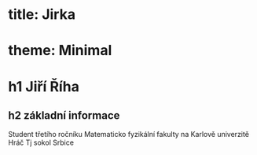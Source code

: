 
# title: Jirka
# theme: Minimal
# h1 Jiří Říha
## h2 základní informace
Student třetího ročníku Matematicko fyzikální fakulty na Karlově univerzitě
Hráč Tj sokol Srbice
